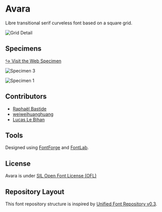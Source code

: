 # Avara

Libre transitional serif curveless font based on a square grid.

![Grid Detail](https://rawgit.com/raphaelbastide/Avara/master/documentation/images/grid-detail.svg)

## Specimens

[↪ Visit the Web Specimen](http://raphaelbastide.com/avara)

![Specimen 3](https://rawgit.com/raphaelbastide/Avara/master/documentation/images/SPECIMEN3.svg)

![Specimen 1](https://rawgit.com/raphaelbastide/Avara/master/documentation/images/SPECIMEN2.svg)

## Contributors

- [Raphaël Bastide](http://raphaelbastide.com)
- [weiweihuanghuang](https://github.com/weiweihuanghuang/)
- [Lucas Le Bihan](http://www.lucaslebihan.fr)

## Tools

Designed using [FontForge](http://fontforge.sourceforge.net/) and [FontLab](http://www.fontlab.com/).

## License

Avara is under [SIL Open Font License (OFL)](http://scripts.sil.org/cms/scripts/page.php?site_id=nrsi&id=OFL "SIL Open Font License")


## Repository Layout

This font repository structure is inspired by [Unified Font Repository v0.3](https://github.com/unified-font-repository/Unified-Font-Repository).
